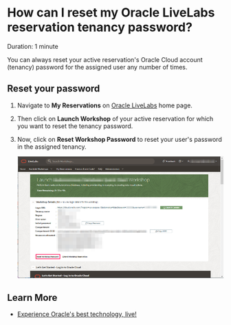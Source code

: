 # How can I reset my Oracle LiveLabs reservation tenancy password?

Duration: 1 minute

You can always reset your active reservation's Oracle Cloud account (tenancy) password for the assigned user any number of times.

## Reset your password

1. Navigate to **My Reservations** on [Oracle LiveLabs](http://developer.oracle.com/livelabs) home page.

2. Then click on **Launch Workshop** of your active reservation for which you want to reset the tenancy password.

3. Now, click on **Reset Workshop Password** to reset your user's password in the assigned tenancy.

    ![reset password](./images/reset-password.png " ")

## Learn More

* [Experience Oracle's best technology, live!](http://developer.oracle.com/livelabs)